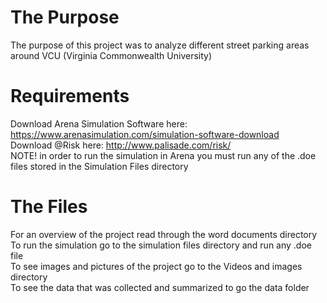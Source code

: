 
The Purpose
===========

The purpose of this project was to analyze different street parking areas around VCU (Virginia Commonwealth University)

Requirements
============

Download Arena Simulation Software here: https://www.arenasimulation.com/simulation-software-download </br>
Download @Risk here: http://www.palisade.com/risk/ </br>
NOTE! in order to run the simulation in Arena you must run any of the .doe files stored in the Simulation Files directory

The Files
==========

For an overview of the project read through the word documents directory<br/>
To run the simulation go to the simulation files directory and run any .doe file</br>
To see images and pictures of the project go to the Videos and images directory</br>
To see the data that was collected and summarized to go the data folder</br>
